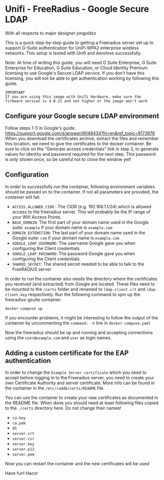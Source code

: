 # Unifi - FreeRadius - Google Secure LDAP 

With all respects to major designer jongoldsz

This is a quick step-by-step guide to getting a Freeradius server set up to support G-Suite authentication for UniFi WPA2 enterprise wireless networks. This setup is tested with Unifi and Aerohive successfully.

Note: At time of writing this guide, you will need G Suite Enterprise, G Suite Enterprise for Education, G Suite Education, or Cloud Identity Premium licensing to use Google's Secure LDAP service. If you don't have this licensing, you will not be able to get authentication working by following this guide.

```
IMPORTANT
If you are using this image with Unifi Hardware, make sure the firmware version is 4.0.21 and not higher or the image won't work
```

## Configure your Google secure LDAP environment
Follow steps 1-3 in Google's guide. https://support.google.com/a/answer/9048434?hl=en&ref_topic=9173976
When you download the certificates archive, extract the files and remember this location, we need to give the certificates to the docker container.
Be sure to click on the "Generate access credentials" link in step 3, to generate values for identity and password required for the next step. This password is only shown once, so be careful not to close the window yet!

## Configuration
In order to successfully run the container, following environment variables should be passed on to the container. If not all parameters are provided, the container will fail.

- `ACCESS_ALLOWED_CIDR` : The CIDR (e.g. 192.168.1.1/24) which is allowed access to the freeradius server. This will probably be the IP range of your Wifi Access Points.
- `BASE_DOMAIN`: The first part of your domain name used in the Google suite: `example` if your domain name is `example.com`
- `DOMAIN_EXTENSTION`: The last part of your domain name used in the Google suite: `com` if your domain name is `example.com`
- `GOOGLE_LDAP_USERNAME`: The username Google gave you when configuring the Client credentials
- `GOOGLE_LDAP_PASSWORD`: The password Google gave you when configuring the Client credentials 
- `SHARED_SECRET`: The shared secret needed to be able to talk to the FreeRADIUS server

In order to run the container also needs the directory where the certificates you received (and extracted) from Google are located. These files need to be mounted to the `/certs` folder and renamed to `ldap-client.crt` and `ldap-client.key` respectively.
Run the following command to spin up the freeradius-gsuite container:

`docker-compose up`

If you encounter problems, it might be interesting to follow the output of the container by uncommenting the `command: -X` line in `docker-compose.yaml`


Now the freeradius should be up and running and accepting connections using the `user@example.com` and `user` as login names.

## Adding a custom certificate for the EAP authentication

In order to change the `Example Server certificate` which you need to accept before logging in to the Freeradius server, you need to create your own Certificate Authority and server certificate. More info can be found in the container in the `/etc/raddb/certs/README` file.

You can use the container to create your new certificates as documented in the README file. When done you should need at least following files copied to the `./certs` directory here. Do not change their names!

- `ca.key`
- `ca.pem`
- `dh`
- `server.crt`
- `server.csr`
- `server.key`
- `server.p12`
- `server.pem`

Now you can restart the container and the new certificates will be used

Have fun!
Hacor
